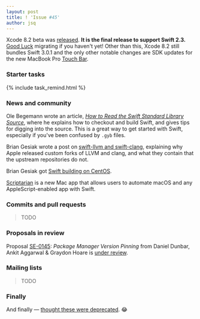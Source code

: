 ```yaml
---
layout: post
title: ! 'Issue #45'
author: jsq
---
```


Xcode 8.2 beta was [released](http://adcdownload.apple.com/Developer_Tools/Xcode_8.2_beta/Release_Notes_for_Xcode_8.2_beta.pdf). **It is the final release to support Swift 2.3.** [Good Luck](https://twitter.com/ayanonagon/status/793215522196168704) migrating if you haven't yet! Other than this, Xcode 8.2 still bundles Swift 3.0.1 and the only other notable changes are SDK updates for the new MacBook Pro [Touch Bar](https://developer.apple.com/library/content/documentation/UserExperience/Conceptual/OSXHIGuidelines/AbouttheTouchBar.html).

<!--excerpt-->

### Starter tasks

{% include task_remind.html %}

### News and community

Ole Begemann wrote an article, [*How to Read the Swift Standard Library Source*](https://oleb.net/blog/2016/10/swift-stdlib-source/), where he explains how to checkout and build Swift, and gives tips for digging into the source. This is a great way to get started with Swift, especially if you've been confused by `.gyb` files.

Brian Gesiak wrote a post on [swift-llvm and swift-clang](http://modocache.io/swift-llvm-and-swift-clang), explaining why Apple released custom forks of LLVM and clang, and what they contain that the upstream repositories do not.

Brian Gesiak got [Swift building on CentOS](https://twitter.com/modocache/status/792592110532853761).

[Scriptarian](https://scriptarian.com) is a new Mac app that allows users to automate macOS and any AppleScript-enabled app with Swift.

### Commits and pull requests

> TODO

### Proposals in review

Proposal [SE-0145](https://github.com/apple/swift-evolution/blob/master/proposals/0145-package-manager-version-pinning.md): *Package Manager Version Pinning* from Daniel Dunbar, Ankit Aggarwal & Graydon Hoare is [under review](https://lists.swift.org/pipermail/swift-evolution/Week-of-Mon-20161031/028579.html).

### Mailing lists

> TODO

### Finally

And finally &mdash; [thought these were deprecated](https://twitter.com/ashfurrow/status/791638569651691520). 😂
